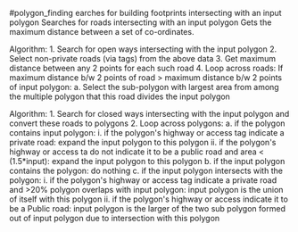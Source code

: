 #polygon_finding
earches for building footprints intersecting with an input polygon
Searches for roads intersecting with an input polygon
Gets the maximum distance between a set of co-ordinates.


Algorithm:
        1. Search for open ways intersecting with the input polygon
        2. Select non-private roads (via tags) from the above data
        3. Get maximum distance between any 2 points for each such road
        4. Loop across roads: If maximum distance b/w 2 points of road > maximum distance b/w 2 points of input polygon:
            a. Select the sub-polygon with largest area from among the multiple polygon that this road divides the input
               polygon


Algorithm:
        1. Search for closed ways intersecting with the input polygon and convert these roads to polygons
        2. Loop across polygons:
            a. if the polygon contains input polygon:
                i. if the polygon's highway or access tag indicate a private road:
                    expand the input polygon to this polygon
                ii. if the polygon's highway or access ta do not indicate it to be a public road and area < (1.5*input):
                    expand the input polygon to this polygon
            b. if the input polygon contains the polygon: do nothing
            c. if the input polygon intersects with the polygon:
                i. if the polygon's highway or access tag indicate a private road and >20% polygon overlaps with input
                   polygon: input polygon is the union of itself with this polygon
                ii. if the polygon's highway or access indicate it to be a Public road: input polygon is the larger of
                   the two sub polygon formed out of input polygon due to intersection with this polygon